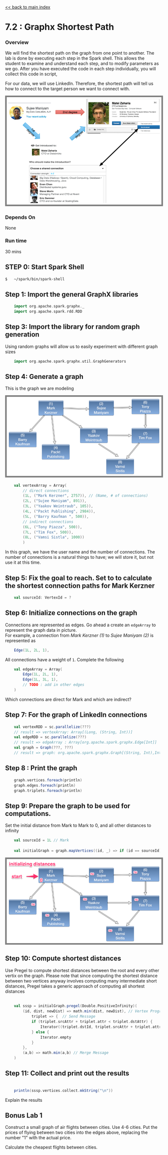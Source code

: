 <link rel='stylesheet' href='../assets/css/main.css'/>

[<< back to main index](../../README.md) 

7.2 : Graphx Shortest Path
============================

### Overview
We will find the shortest path on the graph from one point to another. The lab is done by executing each step
in the Spark shell. This allows the student to examine and understand each step, and to modify parameters as we go.
After you have executed the code in each step individually, you will collect this code in script, 

For our data, we will use LinkedIn. Therefore, the shortest path will tell us how to connect to the target person
we want to connect with.

<img src="../assets/images/7.2-connections.png" style="border: 5px solid grey; max-width:100%;" />

### Depends On 
None

### Run time
30 mins


## STEP 0: Start Spark Shell
```bash
$   ~/spark/bin/spark-shell
```

## Step 1: Import the general GraphX libraries
 
```scala
    import org.apache.spark.graphx._
    import org.apache.spark.rdd.RDD
```
    

## Step 3: Import the library for random graph generation

Using random graphs will allow us to easily experiment with different graph sizes

```scala
    import org.apache.spark.graphx.util.GraphGenerators
```
    
## Step 4: Generate a graph

This is the graph we are modeling

<img src="../assets/images/7.2-network.png" style="border: 5px solid grey; max-width:100%;" />


```scala
    val vertexArray = Array(
        // direct connections
        (1L, ("Mark Kerzner", 2757)), // (Name, # of connections)
        (2L, ("Sujee Maniyam", 891)),
        (3L, ("Yaakov Weintraub", 105)),
        (4L, ("Packt Publishing", 2984)),
        (5L, ("Barry Kaufman ", 500)),
        // indirect connections
        (6L, ("Tony Piazza", 500)),
        (7L, ("Tim Fox", 500)),
        (8L, ("Vamsi Sistla", 1000))
        )
```
        
In this graph, we have the user name and the number of connections. The number of connections is a natural things to have; 
we will store it, but not use it at this time.
        
## Step 5: Fix the goal to reach. Set to to calculate the shortest connection paths for Mark Kerzner

```scala
    val sourceId: VertexId = ?
```
    


## Step 6: Initialize connections on the graph
Connections are represented as edges.  Go ahead a create an `edgeArray` to represent the graph data in picture.  
For example, a connection from *Mark Kerzner (1)* to *Sujee Maniyam (2)* is represented as

```scala
    Edge(1L, 2L, 1),
```
All connections have a weight of `1`.  Complete the following

```scala
    val edgeArray = Array(
        Edge(1L, 2L, 1),
        Edge(1L, 3L, 1),
        // TODO : add in other edges
    )
```

Which connections are direct for Mark and which are indirect?

## Step 7: For the graph of LinkedIn connections

```scala
    val vertexRDD = sc.parallelize(???)
    // result => vertexArray: Array[(Long, (String, Int))]
    val edgeRDD = sc.parallelize(???)
    // result => edgeArray : Array[org.apache.spark.graphx.Edge[Int]]
    val graph = Graph(???, ???)
    // result => graph: org.apache.spark.graphx.Graph[(String, Int),Int]
```

## Step 8 : Print the graph
```scala
    graph.vertices.foreach(println)
    graph.edges.foreach(println)
    graph.triplets.foreach(println)
```
    
## Step 9: Prepare the graph to be used for computations.

Set the initial distance from Mark to Mark to 0, and all other distances to infinity

```scala
    val sourceId = 1L // Mark

    val initialGraph = graph.mapVertices((id, _) => if (id == sourceId) 0.0 else Double.PositiveInfinity)
```

<img src="../assets/images/7.2c.png" style="border: 5px solid grey; max-width:100%;" />

## Step 10: Compute shortest distances

Use Pregel to compute shortest distances between the root and every other vertix on the graph. 
Please note that since computing the shortest distance between two vertices anyway involves computing many intermediate short distances,
Pregel takes a generic approach of computing all shortest distances

```scala

    val sssp = initialGraph.pregel(Double.PositiveInfinity)(
        (id, dist, newDist) => math.min(dist, newDist), // Vertex Program
            triplet => {  // Send Message
            if (triplet.srcAttr + triplet.attr < triplet.dstAttr) {
                Iterator((triplet.dstId, triplet.srcAttr + triplet.attr))
            } else {
                Iterator.empty
            }
        },
        (a,b) => math.min(a,b) // Merge Message
    )
```
    

## Step 11: Collect and print out the results
 
```scala

    println(sssp.vertices.collect.mkString("\n"))
```
    
Explain the results
    
## Bonus Lab 1
Construct a small graph of air flights between cities. Use 4-6 cities. Put the prices of flying between two cities into the edges above, replacing the number "1" with the actual price.

Calculate the cheapest flights between cities.